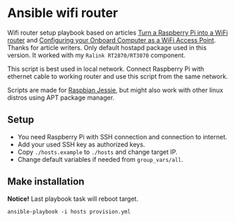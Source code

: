 # Ansible wifi router

Wifi router setup playbook based on articles [Turn a Raspberry Pi into a WiFi router](http://raspberrypihq.com/how-to-turn-a-raspberry-pi-into-a-wifi-router/) and [Configuring your Onboard Computer as a WiFi Access Point](https://pixhawk.org/peripherals/onboard_computers/access_point). Thanks for article writers. Only default hostapd package used in this version. It worked with my `Ralink RT2870/RT3070` component.

This script is best used in local network. Connect Raspberry Pi with ethernet cable to working router and use this script from the same network.

Scripts are made for [Raspbian Jessie](https://www.raspberrypi.org/downloads/raspbian/), but might also work with other linux distros using APT package manager.

## Setup

- You need Raspberry Pi with SSH connection and connection to internet.
- Add your used SSH key as authorized keys.
- Copy `./hosts.example` to `./hosts` and change target IP.
- Change default variables if needed from `group_vars/all`.

## Make installation

**Notice!** Last playbook task will reboot target.

```
ansible-playbook -i hosts provision.yml
```

